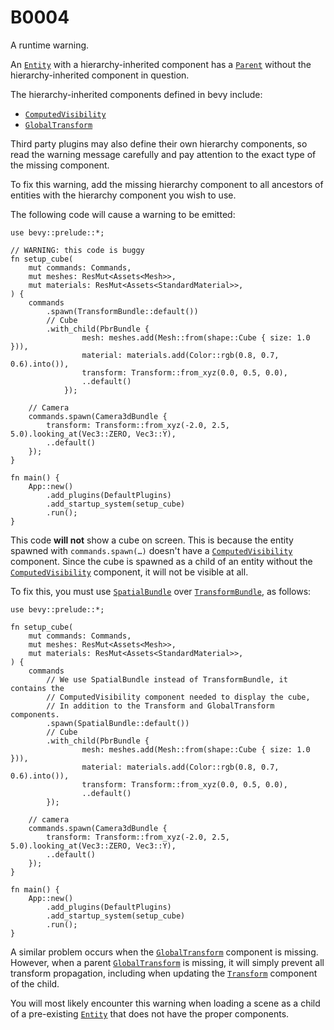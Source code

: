 # B0004

A runtime warning.

An [`Entity`] with a hierarchy-inherited component has a [`Parent`]
without the hierarchy-inherited component in question.

The hierarchy-inherited components defined in bevy include:

- [`ComputedVisibility`]
- [`GlobalTransform`]

Third party plugins may also define their own hierarchy components, so
read the warning message carefully and pay attention to the exact type
of the missing component.

To fix this warning, add the missing hierarchy component to all ancestors
of entities with the hierarchy component you wish to use.

The following code will cause a warning to be emitted:

```rust,no_run
use bevy::prelude::*;

// WARNING: this code is buggy
fn setup_cube(
    mut commands: Commands,
    mut meshes: ResMut<Assets<Mesh>>,
    mut materials: ResMut<Assets<StandardMaterial>>,
) {
    commands
        .spawn(TransformBundle::default())
        // Cube
        .with_child(PbrBundle {
                mesh: meshes.add(Mesh::from(shape::Cube { size: 1.0 })),
                material: materials.add(Color::rgb(0.8, 0.7, 0.6).into()),
                transform: Transform::from_xyz(0.0, 0.5, 0.0),
                ..default()
            });

    // Camera
    commands.spawn(Camera3dBundle {
        transform: Transform::from_xyz(-2.0, 2.5, 5.0).looking_at(Vec3::ZERO, Vec3::Y),
        ..default()
    });
}

fn main() {
    App::new()
        .add_plugins(DefaultPlugins)
        .add_startup_system(setup_cube)
        .run();
}
```

This code **will not** show a cube on screen.
This is because the entity spawned with `commands.spawn(…)`
doesn't have a [`ComputedVisibility`] component.
Since the cube is spawned as a child of an entity without the
[`ComputedVisibility`] component, it will not be visible at all.

To fix this, you must use [`SpatialBundle`] over [`TransformBundle`],
as follows:

```rust,no_run
use bevy::prelude::*;

fn setup_cube(
    mut commands: Commands,
    mut meshes: ResMut<Assets<Mesh>>,
    mut materials: ResMut<Assets<StandardMaterial>>,
) {
    commands
        // We use SpatialBundle instead of TransformBundle, it contains the
        // ComputedVisibility component needed to display the cube,
        // In addition to the Transform and GlobalTransform components.
        .spawn(SpatialBundle::default())
        // Cube
        .with_child(PbrBundle {
                mesh: meshes.add(Mesh::from(shape::Cube { size: 1.0 })),
                material: materials.add(Color::rgb(0.8, 0.7, 0.6).into()),
                transform: Transform::from_xyz(0.0, 0.5, 0.0),
                ..default()
        });

    // camera
    commands.spawn(Camera3dBundle {
        transform: Transform::from_xyz(-2.0, 2.5, 5.0).looking_at(Vec3::ZERO, Vec3::Y),
        ..default()
    });
}

fn main() {
    App::new()
        .add_plugins(DefaultPlugins)
        .add_startup_system(setup_cube)
        .run();
}
```

A similar problem occurs when the [`GlobalTransform`] component is missing.
However, when a parent [`GlobalTransform`] is missing,
it will simply prevent all transform propagation,
including when updating the [`Transform`] component of the child.

You will most likely encounter this warning when loading a scene
as a child of a pre-existing [`Entity`] that does not have the proper components.

[`ComputedVisibility`]: https://docs.rs/bevy/*/bevy/render/view/struct.ComputedVisibility.html
[`GlobalTransform`]: https://docs.rs/bevy/*/bevy/transform/components/struct.GlobalTransform.html
[`Transform`]: https://docs.rs/bevy/*/bevy/transform/components/struct.Transform.html
[`Parent`]: https://docs.rs/bevy/*/bevy/hierarchy/struct.Parent.html
[`Entity`]: https://docs.rs/bevy/*/bevy/ecs/entity/struct.Entity.html
[`SpatialBundle`]: https://docs.rs/bevy/*/bevy/render/prelude/struct.SpatialBundle.html
[`TransformBundle`]: https://docs.rs/bevy/*/bevy/transform/struct.TransformBundle.html
